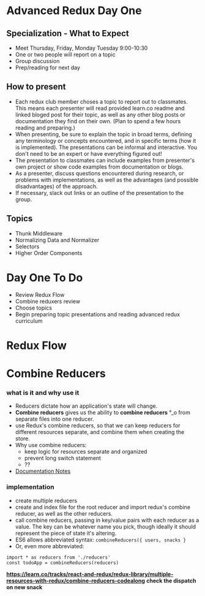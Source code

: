 # Advanced Redux Day One

## Specialization - What to Expect

 - Meet Thursday, Friday, Monday Tuesday 9:00-10:30
 - One or two people will report on a topic
 - Group discussion
 - Prep/reading for next day
 
 ## How to present
 - Each redux club member choses a topic to report out to classmates. This means each presenter will read provided learn.co readme and linked bloged post for their topic, as well as any other blog posts or documentation they find on their own. (Plan to spend a few hours reading and preparing.)
 - When presenting, be sure to explain the topic in broad terms, defining any terminology or concepts encountered, and in specific terms (how it is implemented). The presentations can be informal and interactive. You don't need to be an expert or have everything figured out!
 - The presentation to classmates can include examples from presenter's own project or show code examples from documentation or blogs.
 - As a presenter, discuss questions encountered during research, or problems with implementations, as well as the advantages (and possible disadvantages) of the approach. 
 - If necessary, slack out links or an outline of the presentation to the group. 
 
 ## Topics
  - Thunk Middleware
  - Normalizing Data and Normalizer
  - Selectors
  - Higher Order Components
  
  # Day One To Do
 - Review Redux Flow
 - Combine reduxers review
 - Choose topics
 - Begin preparing topic presentations and reading advanced redux curriculum
 
 # Redux Flow
 
 # Combine Reducers
 ### what is it and why use it
 - Reducers dictate how an application's state will change.
 - **Combine reducers** gives us the ability to **combine reducers** °_o from separate files into one reducer. 
 - use Redux's combine reducers, so that we can keep reducers for different resources separate, and combine them when creating the store. 
 - Why use combine reducers:
    - keep logic for resources separate and organized
    - prevent long switch statement
    - ??
- <a href="http://redux.js.org/docs/api/combineReducers.html#notes">Documentation Notes</a>  
### implementation
- create multiple reducers
- create and index file for the root reducer and import redux's combine reducer, as well as the other reducers.
- call combine reducers, passing in key/value pairs with each reducer as a value. The key can be whatever name you pick, though ideally it should represent the piece of state it's altering. 
- ES6 allows abbreviated syntax: ```combineReducers({ users, snacks }```
- Or, even more abbreviated: 
```
import * as reducers from './reducers'
const todoApp = combineReducers(reducers)
```
  
  **https://learn.co/tracks/react-and-redux/redux-library/multiple-resources-with-redux/combine-reducers-codealong**
  **check the dispatch on new snack**
 
